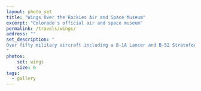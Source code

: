 ```yaml
---
layout: photo_set
title: "Wings Over the Rockies Air and Space Museum"
excerpt: "Colorado's official air and space museum"
permalink: /travels/wings/
address: ""
set_description: "
Over fifty military aircraft including a B-1A Lancer and B-52 Stratofortress. They also have a wide and wild variety of nuclear weapon mockups scattered throughout the museum. I'm not exactly sure why.<br />
"
photos:
    set: wings
    size: 6
tags:
  - gallery
---
```

